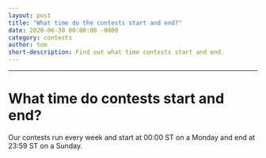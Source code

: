 ```yaml
---
layout: post
title: "What time do the contests start and end?"
date: 2020-06-30 00:00:00 -0000
category: contests
author: tom
short-description: Find out what time contests start and end.
---
```


-----

# What time do contests start and end?

Our contests run every week and start at 00:00 ST on a Monday and end at 23:59 ST on a Sunday.
